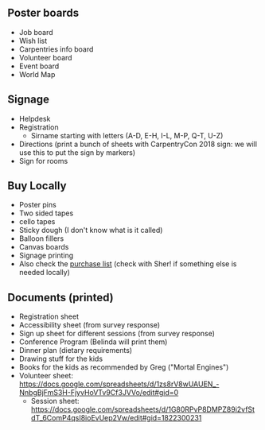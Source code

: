 ## Poster boards

- Job board
- Wish list
- Carpentries info board
- Volunteer board
- Event board
- World Map

## Signage

- Helpdesk
- Registration
    - Sirname starting with letters (A-D, E-H, I-L, M-P, Q-T, U-Z)
- Directions (print a bunch of sheets with CarpentryCon 2018 sign: we will use this to put the sign by markers)
- Sign for rooms

## Buy Locally

- Poster pins 
- Two sided tapes
- cello tapes
- Sticky dough (I don't know what is it called)
- Balloon fillers
- Canvas boards
- Signage printing
- Also check the [purchase list](https://github.com/carpentries/carpentrycon/blob/master/taskforce_misc/CarpentryCon_PurchaseList.md) (check with Sher! if something else is needed locally)

## Documents (printed)

- Registration sheet
- Accessibility sheet (from survey response)
- Sign up sheet for different sessions (from survey response)
- Conference Program (Belinda will print them)
- Dinner plan (dietary requirements)
- Drawing stuff for the kids
- Books for the kids as recommended by Greg ("Mortal Engines")
- Volunteer sheet: https://docs.google.com/spreadsheets/d/1zs8rV8wUAUEN_-NnbgBjFmS3H-FjyvHoVTv9Cf3JVVo/edit#gid=0
    - Session sheet: https://docs.google.com/spreadsheets/d/1G80RPvP8DMPZ89i2vfStdT_6ComP4qsI8ioEvUep2Vw/edit#gid=1822300231
